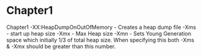 # Chapter1
Chapter1
-XX:HeapDumpOnOutOfMemory - Creates a heap dump file
-Xms - start up heap size
-Xmx - Max Heap size
-Xmn - Sets Young Generation space which initially 1/3 of total heap size. When specifying this both -Xms & -Xmx should be greater than this number.
